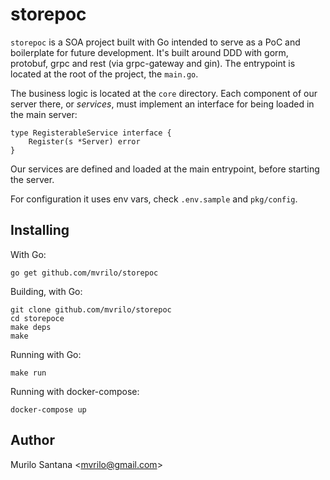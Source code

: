 # storepoc

`storepoc` is a SOA project built with Go intended to serve as a PoC and boilerplate for future development. It's built around DDD with gorm, protobuf, grpc and rest (via grpc-gateway and gin). The entrypoint is located at the root of the project, the `main.go`.

The business logic is located at the `core` directory. Each component of our server there, or _services_, must implement an interface for being loaded in the main server:

```
type RegisterableService interface {
	Register(s *Server) error
}
```

Our services are defined and loaded at the main entrypoint, before starting the server.

For configuration it uses env vars, check `.env.sample` and `pkg/config`.


## Installing

With Go:

```
go get github.com/mvrilo/storepoc
```

Building, with Go:

```
git clone github.com/mvrilo/storepoc
cd storepoce
make deps
make
```

Running with Go:

```
make run
```

Running with docker-compose:

`docker-compose up`


## Author

Murilo Santana <<mvrilo@gmail.com>>
